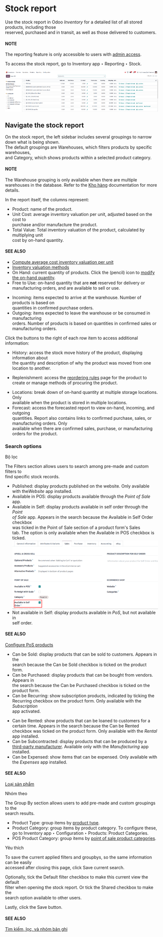 # Stock report

Use the stock report in Odoo _Inventory_ for a detailed list of all stored products, including those\
reserved, purchased and in transit, as well as those delivered to customers.

#### NOTE
The reporting feature is only accessible to users with [admin access](../../../../general/users/access_rights.md).

To access the stock report, go to Inventory app ‣ Reporting ‣ Stock.

![Show the stock report, accessible by going to Inventory > Reporting > Stock.](../../../../../.gitbook/assets/stock-report1.png)

## Navigate the stock report

On the stock report, the left sidebar includes several groupings to narrow down what is being shown.\
The default groupings are Warehouses, which filters products by specific warehouses,\
and Category, which shows products within a selected product category.

#### NOTE
The Warehouse grouping is only available when there are multiple warehouses in the
database. Refer to the [Kho hàng](../inventory_management/warehouses.md) documentation for more details.

In the report itself, the columns represent:

* Product: name of the product.
* Unit Cost: average inventory valuation per unit, adjusted based on the cost to\
  purchase and/or manufacture the product.
*   Total Value: Total inventory valuation of the product, calculated by multiplying unit\
    cost by on-hand quantity.

  #### SEE ALSO
  - [Compute average cost inventory valuation per unit](../../../../finance/accounting/get_started/avg_price_valuation.md#inventory-avg-cost-formula)
  - [Inventory valuation methods](../../product_management/inventory_valuation/inventory_valuation_config.md)
- On Hand: current quantity of products. Click the <i class="fa fa-pencil"></i>
  (pencil) icon to [modify the on-hand quantity](../inventory_management/count_products.md).
- Free to Use: on-hand quantity that are **not** reserved for delivery or manufacturing
  orders, and are available to sell or use.
* Incoming: items expected to arrive at the warehouse. Number of products is based on\
  quantities in confirmed purchase orders.
* Outgoing: items expected to leave the warehouse or be consumed in manufacturing\
  orders. Number of products is based on quantities in confirmed sales or manufacturing orders.

Click the buttons to the right of each row item to access additional information:

* History: access the stock move history of the product, displaying information about\
  the quantity and description of why the product was moved from one location to another.
- Replenishment: access the [reordering rules](../replenishment/reordering_rules.md) page for the product to create or manage methods of procuring
  the product.
* Locations: break down of on-hand quantity at multiple storage locations. Only\
  available when the product is stored in multiple locations.
* Forecast: access the forecasted report to view on-hand, incoming, and outgoing\
  quantities. Report also contains links to confirmed purchase, sales, or manufacturing orders. Only\
  available when there are confirmed sales, purchase, or manufacturing orders for the product.

### Search options

Bộ lọc

The Filters section allows users to search among pre-made and custom filters to\
find specific stock records.

* Published: display products published on the website. Only available with th&#x65;_&#x57;ebsite_ app installed.
* Available in POS: display products available through the _Point of Sale_ app.
* Available in Self: display products available in self order through the _Point_\
  _of Sale_ app. Appears in the search because the Available in Self Order checkbox\
  was ticked in the Point of Sale section of a product form's Sales\
  tab. The option is only available when the Available in POS checkbox is ticked.![In the Sales tab of a product form, showing Available in Self Order setting.](../../../../../.gitbook/assets/available-in-self-order.png)
* Not available in Self: display products available in _PoS_, but not available in\
  self order.

#### SEE ALSO

[Configure PoS products](https://youtu.be/REbA3TBhFa4)

* Can be Sold: display products that can be sold to customers. Appears in the\
  search because the Can be Sold checkbox is ticked on the product form.
* Can be Purchased: display products that can be bought from vendors. Appears in\
  the search because the Can be Purchased checkbox is ticked on the product form.
* Can be Recurring: show subscription products, indicated by ticking the\
  Recurring checkbox on the product form. Only available with the _Subscription_\
  app activated.
- Can be Rented: show products that can be loaned to customers for a certain time.
  Appears in the search because the Can be Rented checkbox was ticked on the
  product form. Only available with the *Rental* app installed.
- Can be Subcontracted: display products that can be produced by a
  [third-party manufacturer](../../../manufacturing/subcontracting/subcontracting_basic.md). Available only with the
  *Manufacturing* app installed.
- Can be Expensed: show items that can be expensed. Only available with the
  *Expenses* app installed.

#### SEE ALSO
[Loại sản phẩm](../../product_management/configure/type.md)

Nhóm theo

The Group By section allows users to add pre-made and custom groupings to the\
search results.

- Product Type: group items by [product type](../../product_management/configure/type.md).
- Product Category: group items by product category. To configure these, go to
  Inventory app ‣ Configuration ‣ Products: Product Categories.
- POS Product Category: group items by [point of sale product categories](../../../../sales/point_of_sale/configuration.md).

Yêu thích

To save the current applied filters and groupbys, so the same information can be easily\
accessed after closing this page, click Save current search.

Optionally, tick the Default filter checkbox to make this current view the default\
filter when opening the stock report. Or tick the Shared checkbox to make the\
search option available to other users.

Lastly, click the Save button.

#### SEE ALSO
[Tìm kiếm, lọc, và nhóm bản ghi](../../../../essentials/search.md)
